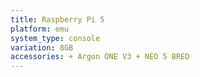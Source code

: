 ```yaml
---
title: Raspberry Pi 5
platform: emu
system_type: console
variation: 8GB
accessories: + Argon ONE V3 + NEO 5 BRED
---
```

